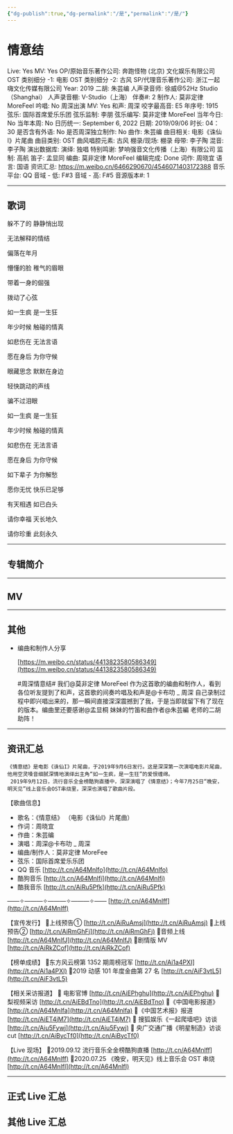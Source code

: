 ```yaml
---
{"dg-publish":true,"dg-permalink":"/是","permalink":"/是/"}
---
```



# 情意结

Live: Yes
MV: Yes
OP/原始音乐著作公司: 奔跑怪物 (北京) 文化娱乐有限公司
OST 类别细分 -1: 电影
OST 类别细分 -2: 古风
SP/代理音乐著作公司: 浙江一起嗨文化传媒有限公司
Year: 2019
二胡: 朱芸编
人声录音师: 徐威@52Hz Studio（Shanghai）
人声录音棚: V-Studio（上海）
伴奏#: 2
制作人: 莫非定律 MoreFeel
吟唱: No
周深出演 MV: Yes
和声: 周深
咬字最高音: E5
年序号: 1915
弦乐: 国际首席爱乐乐团
弦乐监制: 李朋
弦乐编写: 莫非定律 MoreFeel
当年今日: No
当年本周: No
日历统一: September 6, 2022
日期: 2019/09/06
时长: 04：30
是否含有外语: No
是否周深独立制作: No
曲作: 朱芸编
曲目相关: 电影《诛仙 I》片尾曲
曲目类别: OST
曲风唱腔元素: 古风
棚录/现场: 棚录
母带: 李子陶
混音: 李子陶
演出数据库:
演绎: 独唱
特别鸣谢: 梦响强音文化传播（上海）有限公司
监制: 高航
笛子: 孟显同
编曲: 莫非定律 MoreFeel
编辑完成: Done
词作: 周晓宜
语言: 国语
资讯汇总: https://m.weibo.cn/6466290670/4546071403172388
音乐平台: QQ
音域 - 低: F#3
音域 - 高: F#5
音源版本#: 1

---

## 歌词

躲不了的 静静悄出现

无法解释的情结

偏落在年月

懵懂的脸 稚气的眉眼

带着一身的倔强

拨动了心弦

如一生疯 是一生狂

年少时候 触碰的情真

如悲伤在 无法言语

愿在身后 为你守候

眼藏思念 默默在身边

轻快跳动的声线

骗不过泪眼

如一生疯 是一生狂

年少时候 触碰的情真

如悲伤在 无法言语

愿在身后 为你守候

如下辈子 为你解愁

愿你无忧 快乐已足够

有天相遇 如已白头

请你幸福 天长地久

请你珍重 此刻永久

---

## 专辑简介

---

## MV

---

## 其他

- 编曲和制作人分享

    [https://m.weibo.cn/status/4413823580586349](https://m.weibo.cn/status/4413823580586349)

    #周深情意结# 我们@莫非定律 MoreFeel 作为这首歌的编曲和制作人，看到各位听友提到了和声，这首歌的间奏吟唱及和声是@卡布叻 _ 周深 自己录制过程中即兴唱出来的，那一瞬间直接深深震撼到了我，于是当即就留下有了现在的版本。编曲里还要感谢@孟显桐 妹妹的竹笛和曲作者@朱芸編 老师的二胡助阵！

---

## 资讯汇总

    《情意结》是电影《诛仙I》片尾曲，于2019年9月6日发行。这是深深第一次演唱电影片尾曲，他用空灵嗓音细腻深情地演绎出主角“如一生疯，是一生狂”的爱恨缠绵。
     2019年9月12日，流行音乐全金榜酷狗直播中，深深演唱了《情意结》；今年7月25日“晚安，明天见”线上音乐会OST串烧里，深深也演唱了歌曲片段。

【歌曲信息】

- 歌名：《情意结》
（电影《诛仙Ⅰ》片尾曲）
- 作词：周晓宜
- 作曲：朱芸编
- 演唱：周深@卡布叻 _ 周深
- 编曲/制作人：莫非定律 MoreFee
- 弦乐：国际首席爱乐乐团
- QQ 音乐 [http://t.cn/A64Mnlfo](http://t.cn/A64Mnlfo)
- 酷狗音乐 [http://t.cn/A64Mnlfi](http://t.cn/A64Mnlfi)
- 酷我音乐 [http://t.cn/AiRu5Pfk](http://t.cn/AiRu5Pfk)

——✧———✧———✧———✧——
[http://t.cn/A64Mnlff](http://t.cn/A64Mnlff)

【宣传发行】
💫上线预告① [http://t.cn/AiRuAmsj](http://t.cn/AiRuAmsj)
💫上线预告② [http://t.cn/AiRmGhFj](http://t.cn/AiRmGhFj)
💫音频上线 [http://t.cn/A64MnlfJ](http://t.cn/A64MnlfJ)
💫剧情版 MV [http://t.cn/AiRkZCof](http://t.cn/AiRkZCof)

【榜单成绩】
💫东方风云榜第 1352 期周榜冠军 [http://t.cn/Ai1a4PXI](http://t.cn/Ai1a4PXI)
💫2019 动感 101 年度金曲第 27 名 [http://t.cn/AiF3vtL5](http://t.cn/AiF3vtL5)

【相关采访报道】
💫 电影官博 [http://t.cn/AiEPhghu](http://t.cn/AiEPhghu)
💫 梨视频采访 [http://t.cn/AiEBdTno](http://t.cn/AiEBdTno)
💫《中国电影报道》[http://t.cn/A64Mnlfa](http://t.cn/A64Mnlfa)
💫《中国艺术报》报道 [http://t.cn/AiET4jM7](http://t.cn/AiET4jM7)
💫 搜狐娱乐《一起爬墙吧》访谈 [http://t.cn/Aiu5Fywj](http://t.cn/Aiu5Fywj)
💫 央广交通广播《明星制造》访谈 cut [http://t.cn/AiBycTf0](http://t.cn/AiBycTf0)

【Live 现场】
💫2019.09.12
流行音乐全金榜酷狗直播
[http://t.cn/A64Mnlff](http://t.cn/A64Mnlff)
💫2020.07.25
《晚安，明天见》线上音乐会 OST 串烧
[http://t.cn/A64MnlfI](http://t.cn/A64MnlfI)

---

## 正式 Live 汇总

## 其他 Live 汇总
